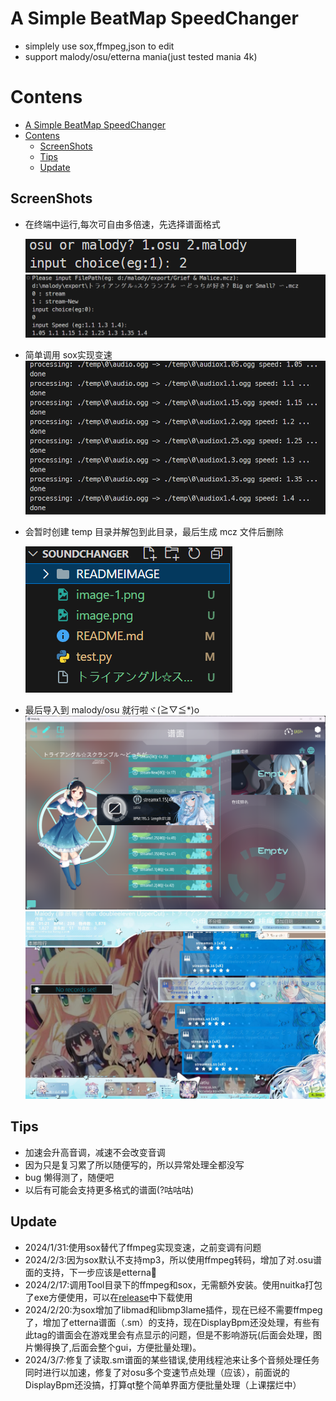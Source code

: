 # A Simple BeatMap SpeedChanger

- simplely use sox,ffmpeg,json to edit
- support malody/osu/etterna mania(just tested mania 4k)


# Contens

- [A Simple BeatMap SpeedChanger](#a-simple-beatmap-speedchanger)
- [Contens](#contens)
  - [ScreenShots](#screenshots)
  - [Tips](#tips)
  - [Update](#update)

## ScreenShots
- 在终端中运行,每次可自由多倍速，先选择谱面格式
  
  ![Alt text](image-4.png)
  ![Alt text](image.png)
- 简单调用 sox实现变速
  ![Alt text](image-1.png)
- 会暂时创建 temp 目录并解包到此目录，最后生成 mcz 文件后删除

  ![Alt text](image-2.png)

- 最后导入到 malody/osu 就行啦ヾ(≧▽≦\*)o
  ![Alt text](image-3.png)
  ![Alt text](image-5.jpg)

## Tips
- 加速会升高音调，减速不会改变音调
- 因为只是复习累了所以随便写的，所以异常处理全都没写
- bug 懒得测了，随便吧
- 以后有可能会支持更多格式的谱面(?咕咕咕)
## Update

- 2024/1/31:使用sox替代了ffmpeg实现变速，之前变调有问题
- 2024/2/3:因为sox默认不支持mp3，所以使用ffmpeg转码，增加了对.osu谱面的支持，下一步应该是etterna🤤
- 2024/2/17:调用Tool目录下的ffmpeg和sox，无需额外安装。使用nuitka打包了exe方便使用，可以在[release](https://github.com/satiu123/MalodyBeatmapSpeedChanger/releases)中下载使用
- 2024/2/20:为sox增加了libmad和libmp3lame插件，现在已经不需要ffmpeg了，增加了etterna谱面（.sm）的支持，现在DisplayBpm还没处理，有些有此tag的谱面会在游戏里会有点显示的问题，但是不影响游玩(后面会处理，图片懒得换了,后面会整个gui，方便批量处理)。
- 2024/3/7:修复了读取.sm谱面的某些错误,使用线程池来让多个音频处理任务同时进行以加速，修复了对osu多个变速节点处理（应该），前面说的DisplayBpm还没搞，打算qt整个简单界面方便批量处理（上课摆烂中）